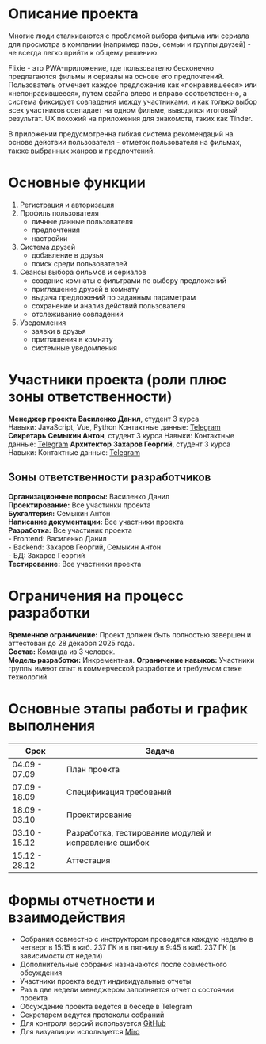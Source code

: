 # Описание проекта
Многие люди сталкиваются с проблемой выбора фильма или сериала для просмотра в компании (например пары, семыи и группы друзей) - не всегда легко прийти к общему решению. 

Flixie - это PWA-приложение, где пользователю бесконечно предлагаются фильмы и сериалы на основе его предпочтений. Пользователь отмечает каждое предложение как «понравившееся» или «непонравившееся», путем свайпа влево и вправо соответственно, а система фиксирует совпадения между участниками, и как только выбор всех участников совпадает на одном фильме, выводится итоговый результат. UX похожий на приложения для знакомств, таких как Tinder. 

В приложении предусмотренна гибкая система рекомендаций на основе действий пользователя - отметок пользователя на фильмах, также выбранных жанров и предпочтений.  

# Основные функции
1. Регистрация и авторизация
2. Профиль пользователя
    - личные данные пользователя
    - предпочтения
    - настройки
3. Система друзей 
    - добавление в друзья
    - поиск среди пользователей
4. Сеансы выбора фильмов и сериалов
    - создание комнаты с фильтрами по выбору предложений
    - приглашение друзей в комнату
    - выдача предложений по заданным параметрам
    - сохранение и анализ действий пользователя
    - отслеживание совпадений
5. Уведомления
    - заявки в друзья
    - приглашения в комнату
    - системные уведомления
# Участники проекта (роли плюс зоны ответственности)
**Менеджер проекта**
    **Василенко Данил**, студент 3 курса     
    Навыки: JavaScript, Vue, Python
    Контактные данные: [Telegram](https://t.me/@lui_baton)
**Секретарь**
    **Семыкин Антон**, студент 3 курса
    Навыки: 
    Контактные данные: [Telegram](https://t.me/@antsemyk)
**Архитектор**
    **Захаров Георгий**, студент 3 курса
    Навыки: 
    Контактные данные: [Telegram](https://t.me/@gzaharov)

## Зоны ответственности разработчиков
**Организационные вопросы:** Василенко Данил     
**Проектирование:** Все участинки проекта     
**Бухгалтерия:** Семыкин Антон     
**Написание документации:** Все участники проекта      
**Разработка:** Все участиник проекта     
    - Frontend: Василенко Данил     
    - Backend: Захаров Георгий, Семыкин Антон     
    - БД: Захаров Георгий     
**Тестирование:** Все участники проекта     
# Ограничения на процесс разработки
**Временное ограничение:** Проект должен быть полностью завершен и аттестован до 28 декабря 2025 года.      
**Состав:** Команда из 3 человек.      
**Модель разработки:** Инкрементная.
**Ограничение навыков:** Участники группы имеют опыт в коммерческой разработке и требуемом стеке технологий.       
# Основные этапы работы и график выполнения
| Срок | Задача |
|------|------------|
| 04.09 - 07.09 | План проекта |
| 07.09 - 18.09 | Спецификация требований |
| 18.09 - 03.10 | Проектирование |
| 03.10 - 15.12 | Разработка, тестирование модулей и исправление ошибок |
| 15.12 - 28.12 | Аттестация |
# Формы отчетности и взаимодействия
- Собрания совместно с инструктором проводятся каждую неделю в четверг в 15:15 в каб. 237 ГК и в пятницу в 9:45 в каб. 237 ГК (в зависимости от недели)
- Дополнительные собрания назначаются после совместного обсуждения
- Участники проекта ведут индивидуальные отчеты
- Раз в две недели менеджером заполняется отчет о состоянии проекта
- Обсуждение проекта ведется в беседе в Telegram
- Секретарем ведутся протоколы собраний
- Для контроля версий используется [GitHub](https://github.com)
- Для визуалиции используется [Miro](https://miro.com)